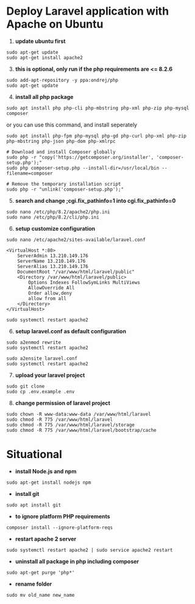 # Deploy Laravel application with Apache on Ubuntu

1. **update ubuntu first**
```
sudo apt-get update
sudo apt-get install apache2
```

3. **this is optional, only run if the php requirements are <= 8.2.6**
```
sudo add-apt-repository -y ppa:ondrej/php 
sudo apt-get update
```

4. **install all php package**
```
sudo apt install php php-cli php-mbstring php-xml php-zip php-mysql composer
```
or you can use this command, and install seperately

```
sudo apt install php-fpm php-mysql php-gd php-curl php-xml php-zip php-mbstring php-json php-dom php-xmlrpc
```

```
# Download and install Composer globally
sudo php -r "copy('https://getcomposer.org/installer', 'composer-setup.php');"
sudo php composer-setup.php --install-dir=/usr/local/bin --filename=composer

# Remove the temporary installation script
sudo php -r "unlink('composer-setup.php');"
```

5. **search and change ;cgi.fix_pathinfo=1 into cgi.fix_pathinfo=0**
```
sudo nano /etc/php/8.2/apache2/php.ini
sudo nano /etc/php/8.2/cli/php.ini
```

6. **setup customize configuration**
```
sudo nano /etc/apache2/sites-available/laravel.conf
```

```
<VirtualHost *:80>
    ServerAdmin 13.210.149.176
    ServerName 13.210.149.176
    ServerAlias 13.210.149.176
    DocumentRoot "/var/www/html/laravel/public"
    <Directory /var/www/html/laravel/public>
        Options Indexes FollowSymLinks MultiViews
        AllowOverride All
        Order allow,deny
        allow from all
    </Directory>
</VirtualHost>
```

```
sudo systemctl restart apache2
```

6. **setup laravel.conf as default configuration**
```
sudo a2enmod rewrite
sudo systemctl restart apache2

sudo a2ensite laravel.conf
sudo systemctl restart apache2
```

7. **upload your laravel project**
```
sudo git clone
sudo cp .env.example .env
```

8. **change permission of laravel project**
```
sudo chown -R www-data:www-data /var/www/html/laravel
sudo chmod -R 775 /var/www/html/laravel
sudo chmod -R 775 /var/www/html/laravel/storage
sudo chmod -R 775 /var/www/html/laravel/bootstrap/cache
```

# Situational

- **install Node.js and npm**
```
sudo apt-get install nodejs npm
```

- **install git**
```
sudo apt install git
```

- **to ignore platform PHP requirements**
```
composer install --ignore-platform-reqs
```

- **restart apache 2 server**
```
sudo systemctl restart apache2 | sudo service apache2 restart
```

- **uninstall all package in php including composer**
```
sudo apt-get purge 'php*'
```
- **rename folder**
```
sudo mv old_name new_name
```